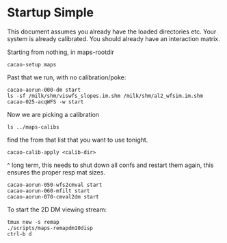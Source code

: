 # Startup Simple
This document assumes you already have the loaded directories etc. Your system is already calibrated. You should already have an interaction matrix.

Starting from nothing, in maps-rootdir
```
cacao-setup maps
```

Past that we run, with no calibration/poke:

```
cacao-aorun-000-dm start
ls -sf /milk/shm/viswfs_slopes.im.shm /milk/shm/al2_wfsim.im.shm
cacao-025-acqWFS -w start
```

Now we are picking a calibration
``` 
ls ../maps-calibs
 ```
find the <calib-dir> from that list that you want to use tonight.

```
cacao-calib-apply <calib-dir>
```
^ long term, this needs to shut down all confs and restart them again, this ensures the proper resp mat sizes. 

```
cacao-aorun-050-wfs2cmval start
cacao-aorun-060-mfilt start
cacao-aorun-070-cmval2dm start
```

To start the 2D DM viewing stream:
``` 
tmux new -s remap
./scripts/maps-remapdm10disp 
ctrl-b d
```

